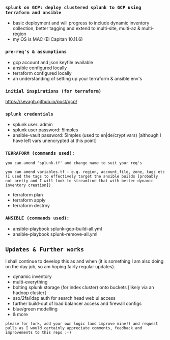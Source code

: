 ### ```splunk on GCP: deploy clustered splunk to GCP using terraform and ansible```

* basic deployment and will progress to include dynamic inventory collection, better tagging and extend to multi-site, multi-az & multi-region
* my OS is MAC (El Capitan 10.11.6)

### ```pre-req's & assumptions```
* gcp account and json keyfile available
* ansible configured locally
* terraform configured locally
* an understanding of setting up your terraform & ansible env's

### ```initial inspirations (for terraform)```
https://sevagh.github.io/post/gcp/

### ```splunk credentials```
* splunk user: admin
* splunk user password: 5Imples
* ansible-vault password: 5Imples (used to en|de/crypt vars) [although I have left vars unencrypted at this point]

### ```TERRAFORM (commands used):```
`you can amend 'splunk.tf' and change name to suit your req's`

`you can amend variables.tf - e.g. region, account_file, zone, tags etc (I used the tags to effectively target the ansible builds [probably not pretty and I will look to streamline that with better dynamic inventory creation])`
* terraform plan
* terraform apply
* terraform destroy

### ```ANSIBLE (commands used):```
* ansible-playbook splunk-gcp-build-all.yml
* ansible-playbook splunk-remove-all.yml

## ```Updates & Further works```
I shall continue to develop this as and when (it is something I am also doing on the day job, so am hoping fairly regular updates).
* dynamic inventory
* multi-everything
* bolting splunk storage (for index cluster) onto buckets [likely via an hadoop cluster]
* sso/2fa/ldap auth for search head web ui access
* further build-out of load balancer access and firewall configs
* blue/green modelling
* & more

```please for fork, add your own logic (and improve mine!) and request pulls as I would certainly appreciate comments, feedback and improvements to this repo :-)```
